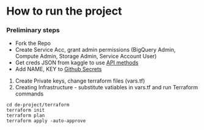 # How to run the project

### Preliminary steps
* Fork the Repo  
* Create Service Acc, grant admin permissions (BigQuery Admin, Compute Admin, Storage Admin, Service Account User)  
* Get creds JSON from kaggle to use [API methods]((https://www.kaggle.com/docs/api))  
* Add NAME, KEY to [Github Secrets](https://docs.github.com/en/actions/security-guides/encrypted-secrets)  

1. Create Private keys, change terraform files (vars.tf)
2. Creating Infrastructure - substitute vatiables in vars.tf and run Terraform commands
```
cd de-project/terraform
terraform init
terraform plan
terraform apply -auto-approve
```
